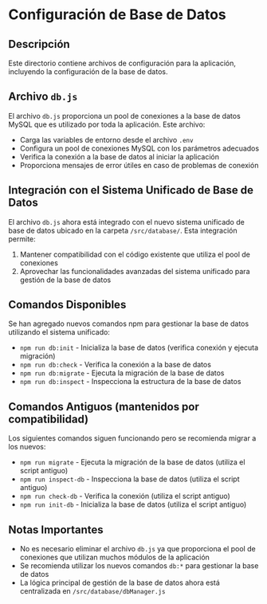 # Configuración de Base de Datos

## Descripción

Este directorio contiene archivos de configuración para la aplicación, incluyendo la configuración de la base de datos.

## Archivo `db.js`

El archivo `db.js` proporciona un pool de conexiones a la base de datos MySQL que es utilizado por toda la aplicación. Este archivo:

- Carga las variables de entorno desde el archivo `.env`
- Configura un pool de conexiones MySQL con los parámetros adecuados
- Verifica la conexión a la base de datos al iniciar la aplicación
- Proporciona mensajes de error útiles en caso de problemas de conexión

## Integración con el Sistema Unificado de Base de Datos

El archivo `db.js` ahora está integrado con el nuevo sistema unificado de base de datos ubicado en la carpeta `/src/database/`. Esta integración permite:

1. Mantener compatibilidad con el código existente que utiliza el pool de conexiones
2. Aprovechar las funcionalidades avanzadas del sistema unificado para gestión de la base de datos

## Comandos Disponibles

Se han agregado nuevos comandos npm para gestionar la base de datos utilizando el sistema unificado:

- `npm run db:init` - Inicializa la base de datos (verifica conexión y ejecuta migración)
- `npm run db:check` - Verifica la conexión a la base de datos
- `npm run db:migrate` - Ejecuta la migración de la base de datos
- `npm run db:inspect` - Inspecciona la estructura de la base de datos

## Comandos Antiguos (mantenidos por compatibilidad)

Los siguientes comandos siguen funcionando pero se recomienda migrar a los nuevos:

- `npm run migrate` - Ejecuta la migración de la base de datos (utiliza el script antiguo)
- `npm run inspect-db` - Inspecciona la base de datos (utiliza el script antiguo)
- `npm run check-db` - Verifica la conexión (utiliza el script antiguo)
- `npm run init-db` - Inicializa la base de datos (utiliza el script antiguo)

## Notas Importantes

- No es necesario eliminar el archivo `db.js` ya que proporciona el pool de conexiones que utilizan muchos módulos de la aplicación
- Se recomienda utilizar los nuevos comandos `db:*` para gestionar la base de datos
- La lógica principal de gestión de la base de datos ahora está centralizada en `/src/database/dbManager.js`